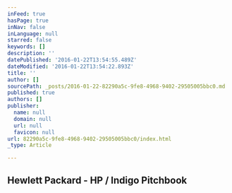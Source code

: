```yaml
---
inFeed: true
hasPage: true
inNav: false
inLanguage: null
starred: false
keywords: []
description: ''
datePublished: '2016-01-22T13:54:55.489Z'
dateModified: '2016-01-22T13:54:22.893Z'
title: ''
author: []
sourcePath: _posts/2016-01-22-82290a5c-9fe8-4968-9402-29505005bbc0.md
published: true
authors: []
publisher:
  name: null
  domain: null
  url: null
  favicon: null
url: 82290a5c-9fe8-4968-9402-29505005bbc0/index.html
_type: Article

---
```

## Hewlett Packard - HP / Indigo Pitchbook